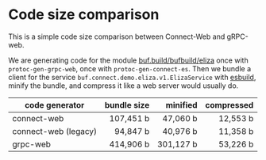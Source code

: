 # Code size comparison

This is a simple code size comparison between Connect-Web and gRPC-web.

We are generating code for the module [buf.build/bufbuild/eliza](https://buf.build/bufbuild/eliza)
once with `protoc-gen-grpc-web`, once with `protoc-gen-connect-es`. 
Then we bundle a client for the service `buf.connect.demo.eliza.v1.ElizaService` 
with [esbuild](https://esbuild.github.io/), minify the bundle, and compress 
it like a web server would usually do.

| code generator | bundle size        | minified               | compressed           |
|----------------|-------------------:|-----------------------:|---------------------:|
| connect-web    | 107,451 b | 47,060 b | 12,553 b |
| connect-web (legacy) | 94,847 b | 40,976 b | 11,358 b |
| grpc-web       | 414,906 b    | 301,127 b    | 53,226 b |
